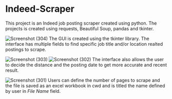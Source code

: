 # Indeed-Scraper

This project is an Indeed job posting scraper created using python. The projects is created using requests, Beautiful Soup, pandas and tkinter. 



![Screenshot (304)](https://user-images.githubusercontent.com/83378929/147377316-71e23a56-df9c-4aee-a383-89b9495dbf63.png)
The GUI is created using the tkinter library. The interface has multiple fields to find specific job title and/or location realted postings to scrape. 


![Screenshot (303)](https://user-images.githubusercontent.com/83378929/147377319-75d34231-2025-432b-83fd-035d8b9e01cd.png)
![Screenshot (302)](https://user-images.githubusercontent.com/83378929/147377321-acec6921-a111-466c-9f03-313229a06d58.png)
The interface also allows the user to decide the distance and the posting date to get more accurate and recent result. 



![Screenshot (301)](https://user-images.githubusercontent.com/83378929/147377326-9880297b-9686-4926-b38a-e89d8911ecc3.png)
Users can define the number of pages to scrape and the file is saved as an excel workbook in cwd and is titled the name defined by user in *File Name* field.
